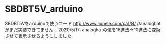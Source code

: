 # SBDBT5V_arduino
SBDBT5Vをarduinoで使うコード
http://www.runele.com/ca1/8/
//analoghatがまだ実装できてません...
2020/5/17: analoghatの値を16進法→10進法に変換させて表示させるようにしました
